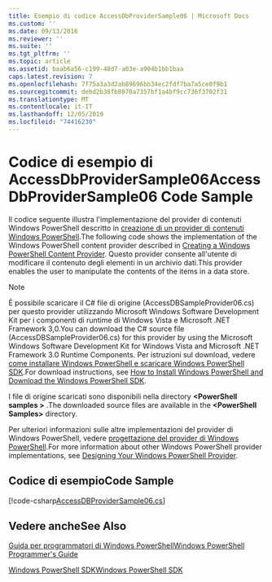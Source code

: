 ```yaml
---
title: Esempio di codice AccessDbProviderSample06 | Microsoft Docs
ms.custom: ''
ms.date: 09/13/2016
ms.reviewer: ''
ms.suite: ''
ms.tgt_pltfrm: ''
ms.topic: article
ms.assetid: baab6a56-c199-48d7-a03e-a904b1bb1baa
caps.latest.revision: 7
ms.openlocfilehash: 7f75a3a3d2ab89696bb34ec2fdf7ba7a5ce0f9b1
ms.sourcegitcommit: debd2b38fb8070a7357bf1a4bf9cc736f3702f31
ms.translationtype: MT
ms.contentlocale: it-IT
ms.lasthandoff: 12/05/2019
ms.locfileid: "74416230"
---
```

# <a name="accessdbprovidersample06-code-sample"></a><span data-ttu-id="b8dfa-102">Codice di esempio di AccessDbProviderSample06</span><span class="sxs-lookup"><span data-stu-id="b8dfa-102">AccessDbProviderSample06 Code Sample</span></span>

<span data-ttu-id="b8dfa-103">Il codice seguente illustra l'implementazione del provider di contenuti Windows PowerShell descritto in [creazione di un provider di contenuti Windows PowerShell](./creating-a-windows-powershell-content-provider.md).</span><span class="sxs-lookup"><span data-stu-id="b8dfa-103">The following code shows the implementation of the Windows PowerShell content provider described in [Creating a Windows PowerShell Content Provider](./creating-a-windows-powershell-content-provider.md).</span></span> <span data-ttu-id="b8dfa-104">Questo provider consente all'utente di modificare il contenuto degli elementi in un archivio dati.</span><span class="sxs-lookup"><span data-stu-id="b8dfa-104">This provider enables the user to manipulate the contents of the items in a data store.</span></span>

> [!NOTE]
> <span data-ttu-id="b8dfa-105">È possibile scaricare il C# file di origine (AccessDBSampleProvider06.cs) per questo provider utilizzando Microsoft Windows Software Development Kit per i componenti di runtime di Windows Vista e Microsoft .NET Framework 3,0.</span><span class="sxs-lookup"><span data-stu-id="b8dfa-105">You can download the C# source file (AccessDBSampleProvider06.cs) for this provider by using the Microsoft Windows Software Development Kit for Windows Vista and Microsoft .NET Framework 3.0 Runtime Components.</span></span> <span data-ttu-id="b8dfa-106">Per istruzioni sul download, vedere [come installare Windows PowerShell e scaricare Windows PowerShell SDK](/powershell/scripting/developer/installing-the-windows-powershell-sdk).</span><span class="sxs-lookup"><span data-stu-id="b8dfa-106">For download instructions, see [How to Install Windows PowerShell and Download the Windows PowerShell SDK](/powershell/scripting/developer/installing-the-windows-powershell-sdk).</span></span>
>
> <span data-ttu-id="b8dfa-107">I file di origine scaricati sono disponibili nella directory **\<PowerShell samples >** .</span><span class="sxs-lookup"><span data-stu-id="b8dfa-107">The downloaded source files are available in the **\<PowerShell Samples>** directory.</span></span>
>
> <span data-ttu-id="b8dfa-108">Per ulteriori informazioni sulle altre implementazioni del provider di Windows PowerShell, vedere [progettazione del provider di Windows PowerShell](./designing-your-windows-powershell-provider.md).</span><span class="sxs-lookup"><span data-stu-id="b8dfa-108">For more information about other Windows PowerShell provider implementations, see [Designing Your Windows PowerShell Provider](./designing-your-windows-powershell-provider.md).</span></span>

## <a name="code-sample"></a><span data-ttu-id="b8dfa-109">Codice di esempio</span><span class="sxs-lookup"><span data-stu-id="b8dfa-109">Code Sample</span></span>

[!code-csharp[AccessDBProviderSample06.cs](../../../../powershell-sdk-samples/SDK-2.0/csharp/AccessDBProviderSample06/AccessDBProviderSample06.cs#L11-L2399 "AccessDBProviderSample06.cs")]

## <a name="see-also"></a><span data-ttu-id="b8dfa-110">Vedere anche</span><span class="sxs-lookup"><span data-stu-id="b8dfa-110">See Also</span></span>

[<span data-ttu-id="b8dfa-111">Guida per programmatori di Windows PowerShell</span><span class="sxs-lookup"><span data-stu-id="b8dfa-111">Windows PowerShell Programmer's Guide</span></span>](./windows-powershell-programmer-s-guide.md)

[<span data-ttu-id="b8dfa-112">Windows PowerShell SDK</span><span class="sxs-lookup"><span data-stu-id="b8dfa-112">Windows PowerShell SDK</span></span>](../windows-powershell-reference.md)
